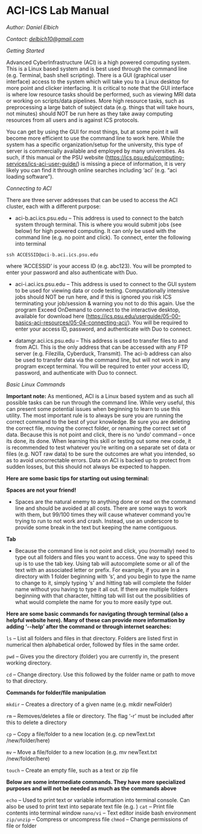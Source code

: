 # ACI-ICS Lab Manual
*Author: Daniel Elbich*

*Contact: delbich10@gmail.com*

*Getting Started*

Advanced CyberInfrastructure (ACI) is a high powered computing system. This is a Linux based system and is best used through the command line (e.g. Terminal, bash shell scripting). There is a GUI (graphical user interface) access to the system which will take you to a Linux desktop for more point and clicker interfacing. It is critical to note that the GUI interface is where low resource tasks should be performed, such as viewing MRI data or working on scripts/data pipelines. More high resource tasks, such as preprocessing a large batch of subject data (e.g. things that will take hours, not minutes) should NOT be run here as they take away computing resources from all users and is against ICS protocols. 

You can get by using the GUI for most things, but at some point it will become more efficient to use the command line to work here. While the system has a specific organization/setup for the university, this type of server is commercially available and employed by many universities. As such, if this manual or the PSU website (https://ics.psu.edu/computing-services/ics-aci-user-guide/) is missing a piece of information, it is very likely you can find it through online searches including ‘aci’ (e.g. “aci loading software”).


*Connecting to ACI*

There are three server addresses that can be used to access the ACI cluster, each with a different purpose:
- aci-b.aci.ics.psu.edu – This address is used to connect to the batch system through terminal. This is where you would submit jobs (see below) for high powered computing. It can only be used with the command line (e.g. no point and click). To connect, enter the following into terminal

```ssh ACCESSID@aci-b.aci.ics.psu.edu```

where ‘ACCESSID’ is your access ID (e.g. abc123). You will be prompted to enter your password and also authenticate with Duo.

- aci-i.aci.ics.psu.edu – This address is used to connect to the GUI system to be used for viewing data or code testing. Computationally intensive jobs should NOT be run here, and if this is ignored you risk ICS terminating your job/session & warning you not to do this again. Use the program Exceed OnDemand to connect to the interactive desktop, available for download here (https://ics.psu.edu/userguide/05-00-basics-aci-resources/05-04-connecting-aci/). You will be required to enter your access ID, password, and authenticate with Duo to connect.

- datamgr.aci.ics.psu.edu – This address is used to transfer files to and from ACI. This is the only address that can be accessed with any FTP server (e.g. Filezilla, Cyberduck, Transmit). The aci-b address can also be used to transfer data via the command line, but will not work in any program except terminal. You will be required to enter your access ID, password, and authenticate with Duo to connect.

*Basic Linux Commands*

**Important note:**
As mentioned, ACI is a Linux based system and as such all possible tasks can be run through the command line. While very useful, this can present some potential issues when beginning to learn to use this utility. The most important rule is to always be sure you are running the correct command to the best of your knowledge. Be sure you are deleting the correct file, moving the correct folder, or renaming the correct set of data. Because this is not point and click, there is no ‘undo’ command – once its done, its done. When learning this skill or testing out some new code, it is recommended to test whatever you’re writing on a separate set of data or files (e.g. NOT raw data) to be sure the outcomes are what you intended, so as to avoid uncorrectable errors. Data on ACI is backed up to protect from sudden losses, but this should not always be expected to happen.

**Here are some basic tips for starting out using terminal:**

**Spaces are not your friend!**
- Spaces are the natural enemy to anything done or read on the command line and should be avoided at all costs. There are some ways to work with them, but 99/100 times they will cause whatever command you’re trying to run to not work and crash. Instead, use an underscore to provide some break in the text but keeping the name contiguous.

**Tab**
- Because the command line is not point and click, you (normally) need to type out all folders and files you want to access. One way to speed this up is to use the tab key. Using tab will autocomplete some or all of the text with an associated letter or prefix. For example, if you are in a directory with 1 folder beginning with ‘s’, and you begin to type the name to change to it, simply typing ‘s’ and hitting tab will complete the folder name without you having to type it all out. If there are multiple folders beginning with that character, hitting tab will list out the possibilities of what would complete the name for you to more easily type out.

**Here are some basic commands for navigating through terminal (also a helpful website here). Many of these can provide more information by adding ‘--help’ after the command or through internet searches:**

```ls``` – List all folders and files in that directory. Folders are listed first in numerical then alphabetical order, followed by files in the same order.

```pwd``` – Gives you the directory (folder) you are currently in, the present working directory.  

```cd``` – Change directory. Use this followed by the folder name or path to move to that directory.

**Commands for folder/file manipulation**

```mkdir``` – Creates a directory of a given name (e.g. mkdir newFolder)

```rm``` – Removes/deletes a file or directory. The flag ‘-r’ must be included after this to delete a directory

```cp``` – Copy a file/folder to a new location (e.g. cp newText.txt /new/folder/here)

```mv``` – Move a file/folder to a new location (e.g. mv newText.txt /new/folder/here)

```touch``` – Create an empty file, such as a text or zip file

**Below are some intermediate commands. They have more specialized purposes and will not be needed as much as the commands above**

```echo``` – Used to print text or variable information into terminal console. Can also be used to print text into separate text file (e.g. )
```cat``` – Print file contents into terminal window
```nano/vi``` – Text editor inside bash environment
```zip/unzip``` – Compress or uncompress file
```chmod``` – Change permissions of file or folder


